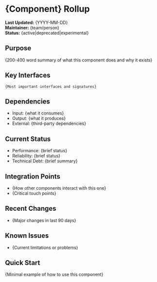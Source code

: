 # {Component} Rollup

**Last Updated:** {YYYY-MM-DD}  
**Maintainer:** {team/person}  
**Status:** {active|deprecated|experimental}

## Purpose
{200-400 word summary of what this component does and why it exists}

## Key Interfaces
```
{Most important interfaces and signatures}
```

## Dependencies
- Input: {what it consumes}
- Output: {what it produces}
- External: {third-party dependencies}

## Current Status
- Performance: {brief status}
- Reliability: {brief status}
- Technical Debt: {brief summary}

## Integration Points
- {How other components interact with this one}
- {Critical touch points}

## Recent Changes
- {Major changes in last 90 days}

## Known Issues
- {Current limitations or problems}

## Quick Start
{Minimal example of how to use this component}